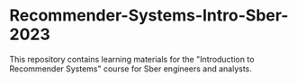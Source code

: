 # Recommender-Systems-Intro-Sber-2023

This repository contains learning materials for the "Introduction to Recommender Systems" course for Sber engineers and analysts.
